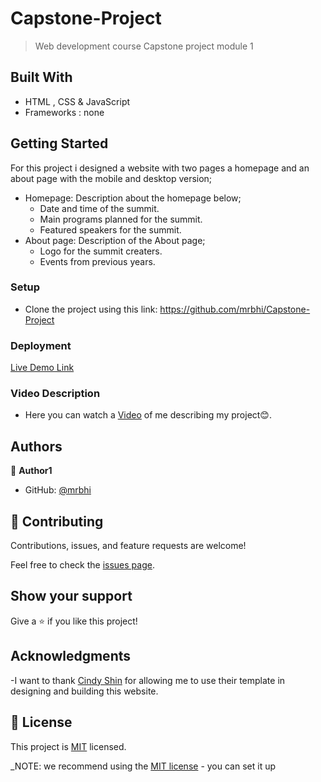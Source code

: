 # Capstone-Project

> Web development course Capstone project module 1 

## Built With

- HTML , CSS & JavaScript
- Frameworks : none

## Getting Started

For this project i designed a website with two pages a homepage and an about
page with the mobile and desktop version;

- Homepage: Description about the homepage below;
  - Date and time of the summit.
  - Main programs planned for the summit.
  - Featured speakers for the summit.
- About page: Description of the About page;
  - Logo for the summit creaters.
  - Events from previous years.

### Setup

- Clone the project using this link:
	https://github.com/mrbhi/Capstone-Project

### Deployment

[Live Demo Link](https://mrbhi.github.io/Capstone-Project/)

### Video Description

- Here you can watch a
  [Video](https://www.loom.com/share/a957a1c646f243eb90c2a8788e35493e) of me
  describing my project😊.

## Authors

👤 **Author1**

- GitHub: [@mrbhi](https://github.com/mrbhi)

## 🤝 Contributing

Contributions, issues, and feature requests are welcome!

Feel free to check the [issues page](../../issues/).

## Show your support

Give a ⭐️ if you like this project!

## Acknowledgments

-I want to thank [Cindy Shin](https://creativecommons.org/licenses/by-nc/4.0/)
for allowing me to use their template in designing and building this website.

## 📝 License

This project is [MIT](./MIT.md) licensed.

_NOTE: we recommend using the
[MIT license](https://choosealicense.com/licenses/mit/) - you can set it up
